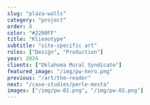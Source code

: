 ```yaml
---
slug: "plaza-walls"
category: "project"
order: 8
color: "#2200FF"
title: "Klienotype"
subtitle: "site-specific art"
roles: ["Design", "Production"]
year: 2024
clients: ["Oklahoma Mural Syndicate"]
featured_image: "/img/pw-hero.png"
previous: "/art/the-reader"
next: "/case-studies/perle-mesta"
images: ["/img/pw-01.png", "/img/pw-02.png"]
---
```


